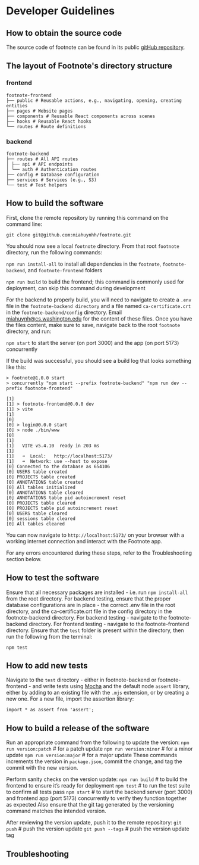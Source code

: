 # Developer Guidelines

## How to obtain the source code

The source code of footnote can be found in its public [gitHub repository](https://github.com/miahuynhh/footnote).

## The layout of Footnote's directory structure

### frontend

```
footnote-frontend
├── public # Reusable actions, e.g., navigating, opening, creating entities
├── pages # Website pages
├── components # Reusable React components across scenes
├── hooks # Reusable React hooks
└── routes # Route definitions
```

### backend

```
footnote-backend
├── routes # All API routes
│ ├── api # API endpoints
│ └── auth # Authentication routes
├── config # Database configuration
├── services # Services (e.g., S3)
└── test # Test helpers
```

## How to build the software

First, clone the remote repository by running this command on the command line:

`git clone git@github.com:miahuynhh/footnote.git`

You should now see a local `footnote` directory. From that root `footnote` directory, run the following commands:

`npm run install-all`  to install all dependencies in the `footnote`, `footnote-backend`, and `footnote-frontend` folders

`npm run build`  to build the frontend; this command is commonly used for deployment, can skip this command during development

For the backend to properly build, you will need to navigate to create a `.env` file in the `footnote-backend directory` and a file named `ca-certificate.crt` in the `footnote-backend/config` directory. Email miahuynh@cs.washington.edu for the content of these files. Once you have the files content, make sure to save, navigate back to the root `footnote` directory, and run:

`npm start`  to start the server (on port 3000) and the app (on port 5173) concurrently

If the build was successful, you should see a build log that looks something like this:

```
> footnote@1.0.0 start
> concurrently "npm start --prefix footnote-backend" "npm run dev --prefix footnote-frontend"

[1]
[1] > footnote-frontend@0.0.0 dev
[1] > vite
[1]
[0]
[0] > login@0.0.0 start
[0] > node ./bin/www
[0]
[1]
[1]   VITE v5.4.10  ready in 203 ms
[1]
[1]   ➜  Local:   http://localhost:5173/
[1]   ➜  Network: use --host to expose
[0] Connected to the database as 654106
[0] USERS table created
[0] PROJECTS table created
[0] ANNOTATIONS table created
[0] All tables initialized
[0] ANNOTATIONS table cleared
[0] ANNOTATIONS table pid autoincrement reset
[0] PROJECTS table cleared
[0] PROJECTS table pid autoincrement reset
[0] USERS table cleared
[0] sessions table cleared
[0] All tables cleared
```

You can now navigate to `http://localhost:5173/` on your browser with a working internet connection and interact with the Footnote app.

For any errors encountered during these steps, refer to the Troubleshooting section below.

## How to test the software

Ensure that all necessary packages are installed - i.e. run `npm install-all` from the root directory.
For backend testing, ensure that the proper database configurations are in place - the correct .env file in the root directory, and the ca-certificate.crt file in the config directory in the footnote-backend directory.
For backend testing - navigate to the footnote-backend directory.
For frontend testing - navigate to the footnote-frontend directory.
Ensure that the `test` folder is present within the directory, then run the following from the terminal:

```
npm test
```

## How to add new tests

Navigate to the `test` directory - either in footnote-backend or footnote-frontend - and write tests using [Mocha](https://mochajs.org/) and the default node `assert` library, either by adding to an existing file with the `.mjs` extension, or by creating a new one. For a new file, import the assertion library:

```
import * as assert from 'assert';
```

## How to build a release of the software

Run an appropriate command from the following to update the version:
`npm run version:patch` # for a patch update
`npm run version:minor` # for a minor update
`npm run version:major` # for a major update
These commands increments the version in `package.json`, commit the change, and tag the commit with the new version.

Perform sanity checks on the version update:
`npm run build` # to build the frontend to ensure it’s ready for deployment
`npm test` # to run the test suite to confirm all tests pass
`npm start` # to start the backend server (port 3000) and frontend app (port 5173) concurrently to verify they function together as expected
Also ensure that the git tag generated by the versioning command matches the intended version.

After reviewing the version update, push it to the remote repository:
`git push` # push the version update
`git push --tags` # push the version update tag

## Troubleshooting